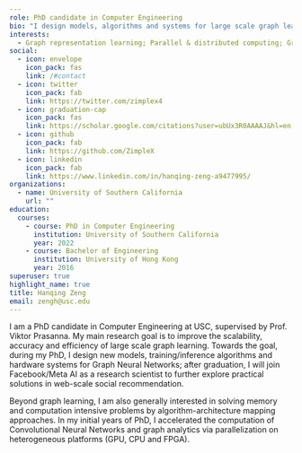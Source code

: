 ```yaml
---
role: PhD candidate in Computer Engineering
bio: "I design models, algorithms and systems for large scale graph learning. "
interests:
  - Graph representation learning; Parallel & distributed computing; Graph infra;
social:
  - icon: envelope
    icon_pack: fas
    link: /#contact
  - icon: twitter
    icon_pack: fab
    link: https://twitter.com/zimplex4
  - icon: graduation-cap
    icon_pack: fas
    link: https://scholar.google.com/citations?user=ubUx3R0AAAAJ&hl=en
  - icon: github
    icon_pack: fab
    link: https://github.com/ZimpleX
  - icon: linkedin
    icon_pack: fab
    link: https://www.linkedin.com/in/hanqing-zeng-a9477995/
organizations:
  - name: University of Southern California
    url: ""
education:
  courses:
    - course: PhD in Computer Engineering
      institution: University of Southern California
      year: 2022
    - course: Bachelor of Engineering
      institution: University of Hong Kong
      year: 2016
superuser: true
highlight_name: true
title: Hanqing Zeng
email: zengh@usc.edu
---
```

I am a PhD candidate in Computer Engineering at USC, supervised by Prof. Viktor Prasanna. My main research goal is to improve the scalability, accuracy and efficiency of large scale graph learning. Towards the goal, during my PhD, I design new models, training/inference algorithms and hardware systems for Graph Neural Networks; after graduation, I will join Facebook/Meta AI as a research scientist to further explore practical solutions in web-scale social recommendation. 

Beyond graph learning, I am also generally interested in solving memory and computation intensive problems by algorithm-architecture mapping approaches. In my initial years of PhD, I accelerated the computation of Convolutional Neural Networks and graph analytics via parallelization on heterogeneous platforms (GPU, CPU and FPGA).